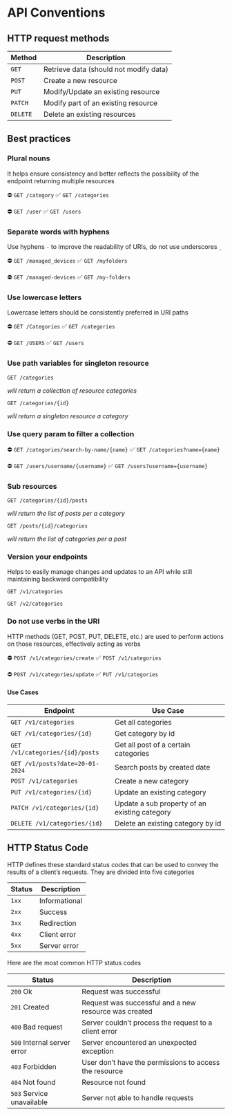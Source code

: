 # API Conventions

## HTTP request methods 

| Method   | Description                            |
| -------- | -------------------------------------- |
| `GET`    | Retrieve data (should not modify data) |
| `POST`   | Create a new resource                  |
| `PUT`    | Modify/Update an existing resource     |
| `PATCH`  | Modify part of an existing resource    |
| `DELETE` | Delete an existing resources           |

## Best practices 

### Plural nouns 
It helps ensure consistency and better reflects the possibility of the endpoint returning multiple resources

⛔ `GET /category`
✅ `GET /categories`

⛔ `GET /user`
✅ `GET /users`

### Separate words with hyphens 
Use hyphens `-` to improve the readability of URIs, do not use underscores `_`

⛔ `GET /managed_devices`
✅ `GET /myfolders`

⛔ `GET /managed-devices`
✅ `GET /my-folders`

### Use lowercase letters
Lowercase letters should be consistently preferred in URI paths

⛔ `GET /Categories`
✅ `GET /categories`

⛔ `GET /USERS`
✅ `GET /users`

### Use path variables for singleton resource 

```
GET /categories
```
_will return a collection of resource categories_

```
GET /categories/{id}
```
_will return a singleton resource a category_

### Use query param to filter a collection

⛔ `GET /categories/search-by-name/{name}`
✅ `GET /categories?name={name}`

⛔ `GET /users/username/{username}`
✅ `GET /users?username={username}`

### Sub resources

```
GET /categories/{id}/posts
```
_will return the list of posts per a category_

```
GET /posts/{id}/categories
```
_will return the list of categories per a post_

### Version your endpoints
Helps to easily manage changes and updates to an API while still maintaining backward compatibility

```
GET /v1/categories
```

```
GET /v2/categories
```

### Do not use verbs in the URI 
HTTP methods (GET, POST, PUT, DELETE, etc.) are used to perform actions on those resources, effectively acting as verbs

⛔ `POST /v1/categories/create`
✅ `POST /v1/categories`

⛔ `POST /v1/categories/update`
✅ `PUT /v1/categories`

#### Use Cases

| Endpoint                        | Use Case                                      |
| ------------------------------- | --------------------------------------------- |
| `GET /v1/categories`            | Get all categories                            |
| `GET /v1/categories/{id}`       | Get category by id                            |
| `GET /v1/categories/{id}/posts` | Get all post of a certain categories          |
| `GET /v1/posts?date=20-01-2024` | Search posts by created date                  |
| `POST /v1/categories`           | Create a new category                         |
| `PUT /v1/categories/{id}`       | Update an existing category                   |
| `PATCH /v1/categories/{id}`     | Update a sub property of an existing category |
| `DELETE /v1/categories/{id}`    | Delete an existing category by id             |

## HTTP Status Code

HTTP defines these standard status codes that can be used to convey the results of a client’s requests. They are divided into five categories

| Status | Description   |
| ------ | ------------- |
| `1xx`  | Informational |
| `2xx`  | Success       |
| `3xx`  | Redirection   |
| `4xx`  | Client error  |
| `5xx`  | Server error  |

Here are the most common HTTP status codes 

| Status                       | Description                                            |
| ---------------------------- | ------------------------------------------------------ |
| `200` Ok                     | Request was successful                                 |
| `201` Created                | Request was successful and a new resource was created  |
| `400` Bad request            | Server couldn’t process the request to a client error  |
| `500` Internal server error  | Server encountered an unexpected exception             |
| `403` Forbidden              | User don’t have the permissions to access the resource |
| `404` Not found              | Resource not found                                     |
| `503` Service unavailable    | Server not able to handle requests                     |
